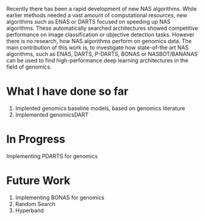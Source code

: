 Recently there has been a rapid development of new NAS algorithms. While earlier methods needed a vast amount of computational resources, new algorithms such as ENAS or DARTS focused on speeding up NAS algorithms. 
These automatically searched architectures showed competitive performance on image classification or objective detection tasks. However there is no research, how NAS algorithms perform on genomics data. The main contribution of this work is, to investigate how state-of-the art NAS algorithms, such as ENAS, DARTS, P-DARTS, BONAS or NASBOT/BANANAS can be used to find high-performance deep learning architectures in the field of genomics.

# What I have done so far
1. Implented genomics baseline models, based on genomics literature
2. Implemented genomicsDART

# In Progress
Implementing PDARTS for genomics

# Future Work
1. Implementing BONAS for genomics
2. Random Search
3. Hyperband
